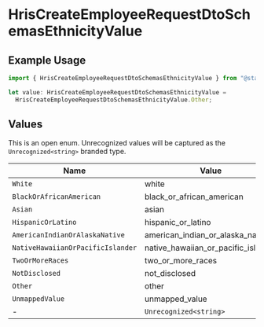# HrisCreateEmployeeRequestDtoSchemasEthnicityValue

## Example Usage

```typescript
import { HrisCreateEmployeeRequestDtoSchemasEthnicityValue } from "@stackone/stackone-client-ts/sdk/models/shared";

let value: HrisCreateEmployeeRequestDtoSchemasEthnicityValue =
  HrisCreateEmployeeRequestDtoSchemasEthnicityValue.Other;
```

## Values

This is an open enum. Unrecognized values will be captured as the `Unrecognized<string>` branded type.

| Name                                | Value                               |
| ----------------------------------- | ----------------------------------- |
| `White`                             | white                               |
| `BlackOrAfricanAmerican`            | black_or_african_american           |
| `Asian`                             | asian                               |
| `HispanicOrLatino`                  | hispanic_or_latino                  |
| `AmericanIndianOrAlaskaNative`      | american_indian_or_alaska_native    |
| `NativeHawaiianOrPacificIslander`   | native_hawaiian_or_pacific_islander |
| `TwoOrMoreRaces`                    | two_or_more_races                   |
| `NotDisclosed`                      | not_disclosed                       |
| `Other`                             | other                               |
| `UnmappedValue`                     | unmapped_value                      |
| -                                   | `Unrecognized<string>`              |